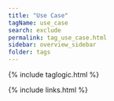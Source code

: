 ```yaml
---
title: "Use Case"
tagName: use_case
search: exclude
permalink: tag_use_case.html
sidebar: overview_sidebar
folder: tags
---
```

{% include taglogic.html %}

{% include links.html %}

